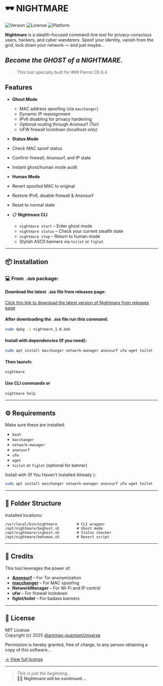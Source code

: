 # 🕶️ NIGHTMARE 

![Version](https://img.shields.io/badge/version-2.0.0-blue.svg)
![License](https://img.shields.io/badge/license-MIT-green.svg)
![Platform](https://img.shields.io/badge/platform-Linux-lightgrey.svg)

**Nightmare** is a stealth-focused command-line tool for privacy-conscious users, hackers, and cyber wanderers. Spoof your identity, vanish from the grid, lock down your network — and just maybe...

## _Become the GHOST of a NIGHTMARE._

> This tool specially built for ### Parrot OS 6.4

## Features

- **Ghost Mode**
  - MAC address spoofing (via `macchanger`)
  - Dynamic IP reassignment
  - IPv6 disabling for privacy hardening
  - Optional routing through Anonsurf (Tor)
  - UFW firewall lockdown (localhost only)

-  **Status Mode**
  - Check MAC spoof status
  - Confirm firewall, Anonsurf, and IP state
  - Instant ghost/human mode audit

-  **Human Mode**
  - Revert spoofed MAC to original
  - Restore IPv6, disable firewall & Anonsurf
  - Reset to normal state

- 📋️ **Nightmare CLI**
  - `nightmare start` – Enter ghost mode
  - `nightmare status` – Check your current stealth state
  - `nightmare stop` – Return to human mode
  - Stylish ASCII banners via `toilet` or `figlet`

---

## 📦 Installation

### 💻 From `.deb` package:
#### Download the latest `.deb` file from releases page:
[Click this link to download the latest version of Nightmare from releases page](https://github.com/antman-quantamuniverse/nightmare/releases) 

#### After downloading the `.deb` file run this command:

```bash
sudo dpkg -i nightmare_1.0.deb
```
#### Install with dependencies (If you need):

```bash
sudo apt install macchanger network-manager anonsurf ufw wget toilet
```
#### Then launch:

```bash
nightmare 
```
#### Use CLI commands or 
```bash
nightmare help
```
---

## ⚙️ Requirements

Make sure these are installed:

- `bash`
- `macchanger`
- `network-manager`
- `anonsurf`
- `ufw`
- `wget`
- `toilet` or `figlet` (optional for banner)

Install with (If You Haven't Installed Already ):

```bash
sudo apt install macchanger network-manager anonsurf ufw wget toilet
```

---

## 📁 Folder Structure

Installed locations:

```
/usr/local/bin/nightmare         # CLI wrapper
/opt/nightmare/beghost.sh        # Ghost mode
/opt/nightmare/isghost.sh        # Status checker
/opt/nightmare/behuman.sh        # Revert script
```

---

## 🙏 Credits

This tool leverages the power of:

- **[Anonsurf](https://github.com/ParrotSec/anonsurf)** – For Tor anonymization
- **[macchanger](https://github.com/alobbs/macchanger)** – For MAC spoofing
- **NetworkManager** – For Wi-Fi and IP control
- **ufw** – For firewall lockdown
- **figlet/toilet** – For badass banners

---

## 📜 License

MIT License  
Copyright (c) 2025 [@antman-quantamUniverse](https://github.com/antman-quantamUniverse)

Permission is hereby granted, free of charge, to any person obtaining a copy of this software...

[→ View full license](./license)

---

> _This is just the beginning..._  
> 🧠👻 **Nightmare will be continued...**
